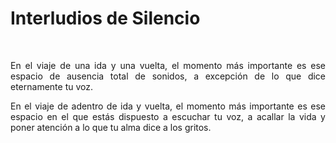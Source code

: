 # Interludios de Silencio
<br>
<p align="justify">
En el viaje de una ida y una vuelta, el momento más importante es ese espacio de
ausencia total de sonidos, a excepción de lo que dice eternamente tu voz.
</p>
<p align="justify">
En el viaje de adentro de ida y vuelta, el momento más importante es ese espacio en 
el que estás dispuesto a escuchar tu voz, a acallar la vida y poner atención a lo
que tu alma dice a los gritos.
</p>